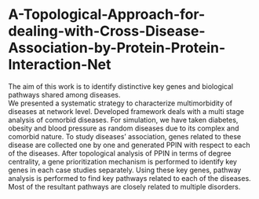 # A-Topological-Approach-for-dealing-with-Cross-Disease-Association-by-Protein-Protein-Interaction-Net
The aim of this work is to identify distinctive key genes and biological pathways shared among diseases.	
We presented a systematic strategy to characterize multimorbidity of diseases at network level. Developed framework deals with a multi stage analysis of comorbid diseases. For simulation, we have taken diabetes, obesity and blood pressure as random diseases due to its complex and comorbid nature. To study diseases’ association, genes related to these disease are collected one by one and generated PPIN with respect to each of the diseases. After topological analysis of PPIN in terms of degree centrality, a gene prioritization mechanism is performed to identify key genes in each case studies separately. Using these key genes, pathway analysis is performed to find key pathways related to each of the diseases. Most of the resultant pathways are closely related to multiple disorders. 
